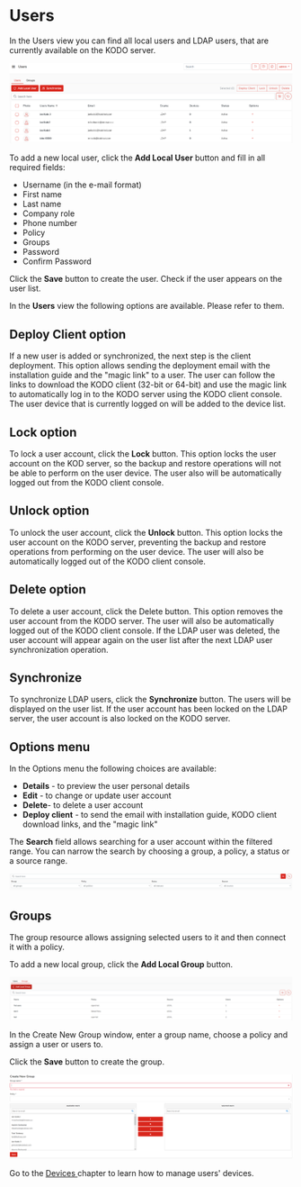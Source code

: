 # Users

In the Users view you can find all local users and LDAP users, that are currently available on the KODO server.

![](../../../.gitbook/assets/image%20%2846%29.png)

To add a new local user, click the **Add Local User** button and fill in all required fields:

* Username \(in the e-mail format\) 
* First name 
* Last name 
* Company role 
* Phone number 
* Policy  
* Groups 
* Password 
* Confirm Password 

Click the **Save** button to create the user. Check if the user appears on the user list.

In the **Users** view the following options are available. Please refer to them.

## Deploy Client option

If a new user is added or synchronized, the next step is the client deployment. This option allows sending the deployment email with the installation guide and the "magic link" to a user. The user can follow the links to download the KODO client \(32-bit or 64-bit\) and use the magic link to automatically log in to the KODO server using the KODO client console. The user device that is currently logged on will be added to the device list.

## Lock option

To lock a user account, click the **Lock** button. This option locks the user account on the KOD server, so the backup and restore operations will not be able to perform on the user device. The user also will be automatically logged out from the KODO client console.

## Unlock option

To unlock the user account, click the **Unlock** button. This option locks the user account on the KODO server, preventing the backup and restore operations from performing on the user device. The user will also be automatically logged out of the KODO client console.

## Delete option

To delete a user account, click the Delete button. This option removes the user account from the KODO server. The user will also be automatically logged out of the KODO client console. If the LDAP user was deleted, the user account will appear again on the user list after the next LDAP user synchronization operation. 

## Synchronize

To synchronize LDAP users, click the **Synchronize** button. The users will be displayed on the user list. If the user account has been locked on the LDAP server, the user account is also locked on the KODO server. 

## Options menu

In the Options menu the following choices are available:

* **Details** - to preview the user personal details
* **Edit** - to change or update user account 
* **Delete**- to delete a user account
* **Deploy client** - to send the email with installation guide, KODO client download links, and the "magic link"

The **Search** field allows searching for a user account within the filtered range.  You can narrow the search by choosing a group, a policy, a status or a source range.

![](../../../.gitbook/assets/image%20%2849%29.png)

## Groups

The group resource allows assigning selected users to it and then connect it with a policy.

To add a new local group, click the **Add Local Group** button.

![](../../../.gitbook/assets/image%20%2850%29.png)

In the Create New Group window, enter a group name, choose a policy and assign a user or users to.

Click the **Save** button to create the group. 

![](../../../.gitbook/assets/image%20%2848%29.png)



Go to the [Devices ](../devices/)chapter to learn how to manage users' devices.







 

